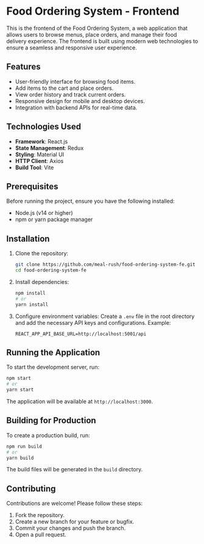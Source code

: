 # Food Ordering System - Frontend

This is the frontend of the Food Ordering System, a web application that allows users to browse menus, place orders, and manage their food delivery experience. The frontend is built using modern web technologies to ensure a seamless and responsive user experience.

## Features

- User-friendly interface for browsing food items.
- Add items to the cart and place orders.
- View order history and track current orders.
- Responsive design for mobile and desktop devices.
- Integration with backend APIs for real-time data.

## Technologies Used

- **Framework**: React.js
- **State Management**: Redux
- **Styling**: Material UI
- **HTTP Client**: Axios
- **Build Tool**: Vite

## Prerequisites

Before running the project, ensure you have the following installed:

- Node.js (v14 or higher)
- npm or yarn package manager

## Installation

1. Clone the repository:
   ```bash
   git clone https://github.com/meal-rush/food-ordering-system-fe.git
   cd food-ordering-system-fe
   ```

2. Install dependencies:
   ```bash
   npm install
   # or
   yarn install
   ```

3. Configure environment variables:
   Create a `.env` file in the root directory and add the necessary API keys and configurations. 
   Example:
   ```
   REACT_APP_API_BASE_URL=http://localhost:5001/api
   ```

## Running the Application

To start the development server, run:
```bash
npm start
# or
yarn start
```

The application will be available at `http://localhost:3000`.

## Building for Production

To create a production build, run:
```bash
npm run build
# or
yarn build
```

The build files will be generated in the `build` directory.

## Contributing

Contributions are welcome! Please follow these steps:

1. Fork the repository.
2. Create a new branch for your feature or bugfix.
3. Commit your changes and push the branch.
4. Open a pull request.
